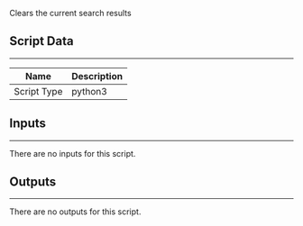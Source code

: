 Clears the current search results

## Script Data

---

| **Name** | **Description** |
| --- | --- |
| Script Type | python3 |

## Inputs

---
There are no inputs for this script.

## Outputs

---
There are no outputs for this script.
